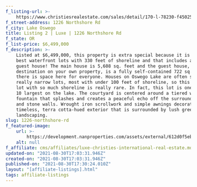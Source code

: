```yaml
---
f_listing-url: >-
    https://www.christiesrealestate.com/sales/detail/170-l-78230-f450253410/1226-northshore-rd-lake-oswego-or-97034
f_street-address: 1226 Northshore Rd
f_city: Lake Oswego
title: Listing 2 | Luxe | 1226 Northshore Rd
f_state: OR
f_list-price: $6,499,000
f_description: >-
    Listed at $6,499,000, this property is extra special because it is one of the
    best waterfront lots with 330 feet of shoreline and that includes a waterfront
    guest house! The main house is 5,608 sq. feet and the guest house, a luxury
    destination on your own property, is a fully self-contained 722 sq. feet -
    there is space here for everyone. Houses on Oswego Lake are often situated on
    really narrow lots, most with under 100 feet of shoreline, so this .61-acre
    lot with so much shoreline is really rare. In fact, this lot is one of the top
    10 largest on the lake. The courtyard is centered around a tiered water
    fountain that splashes and creates a peaceful echo off the surrounding stucco
    and stone walls. Wrought iron scrollwork and simple awnings decorate the
    timeless, terra cotta-hued exterior that is surrounded by lush green
    landscaping.
slug: 1226-northshore-rd
f_featured-image:
    url: >-
        https://development.nanproperties.com/assets/external/612d0f5ebb4d18714377b6c7_screen20shot202021-08-3020at2010.35.56%20AM.png
    alt: null
f_affiliate: cms/affiliates/luxe-christies-international-real-estate.md
updated-on: "2021-08-30T17:03:31.946Z"
created-on: "2021-08-30T17:03:31.946Z"
published-on: "2021-08-30T17:30:24.010Z"
layout: "[affiliate-listings].html"
tags: affiliate-listings
---
```

